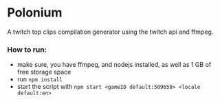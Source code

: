 # Polonium

A twitch top clips compilation generator using the twitch api and ffmpeg.

### How to run:

- make sure, you have ffmpeg, and nodejs installed, as well as 1 GB of free storage space
- run `npm install`
- start the script with `npm start <gameID default:509658> <locale default:en>`
